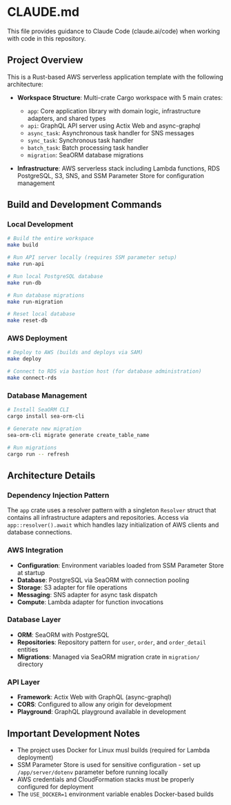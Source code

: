 # CLAUDE.md

This file provides guidance to Claude Code (claude.ai/code) when working with code in this repository.

## Project Overview

This is a Rust-based AWS serverless application template with the following architecture:

- **Workspace Structure**: Multi-crate Cargo workspace with 5 main crates:
  - `app`: Core application library with domain logic, infrastructure adapters, and shared types
  - `api`: GraphQL API server using Actix Web and async-graphql
  - `async_task`: Asynchronous task handler for SNS messages
  - `sync_task`: Synchronous task handler
  - `batch_task`: Batch processing task handler
  - `migration`: SeaORM database migrations

- **Infrastructure**: AWS serverless stack including Lambda functions, RDS PostgreSQL, S3, SNS, and SSM Parameter Store for configuration management

## Build and Development Commands

### Local Development
```bash
# Build the entire workspace
make build

# Run API server locally (requires SSM parameter setup)
make run-api

# Run local PostgreSQL database
make run-db

# Run database migrations
make run-migration

# Reset local database
make reset-db
```

### AWS Deployment
```bash
# Deploy to AWS (builds and deploys via SAM)
make deploy

# Connect to RDS via bastion host (for database administration)
make connect-rds
```

### Database Management
```bash
# Install SeaORM CLI
cargo install sea-orm-cli

# Generate new migration
sea-orm-cli migrate generate create_table_name

# Run migrations
cargo run -- refresh
```

## Architecture Details

### Dependency Injection Pattern
The `app` crate uses a resolver pattern with a singleton `Resolver` struct that contains all infrastructure adapters and repositories. Access via `app::resolver().await` which handles lazy initialization of AWS clients and database connections.

### AWS Integration
- **Configuration**: Environment variables loaded from SSM Parameter Store at startup
- **Database**: PostgreSQL via SeaORM with connection pooling
- **Storage**: S3 adapter for file operations  
- **Messaging**: SNS adapter for async task dispatch
- **Compute**: Lambda adapter for function invocations

### Database Layer
- **ORM**: SeaORM with PostgreSQL
- **Repositories**: Repository pattern for `user`, `order`, and `order_detail` entities
- **Migrations**: Managed via SeaORM migration crate in `migration/` directory

### API Layer
- **Framework**: Actix Web with GraphQL (async-graphql)
- **CORS**: Configured to allow any origin for development
- **Playground**: GraphQL playground available in development

## Important Development Notes

- The project uses Docker for Linux musl builds (required for Lambda deployment)
- SSM Parameter Store is used for sensitive configuration - set up `/app/server/dotenv` parameter before running locally
- AWS credentials and CloudFormation stacks must be properly configured for deployment
- The `USE_DOCKER=1` environment variable enables Docker-based builds